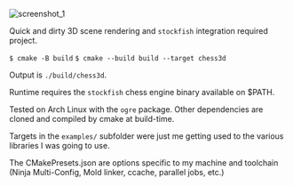 ![screenshot_1](https://github.com/user-attachments/assets/7c224bdd-7974-451d-acdc-516e3b919753)

Quick and dirty 3D scene rendering and `stockfish` integration required project.

`$ cmake -B build`
`$ cmake --build build --target chess3d`

Output is `./build/chess3d`.

Runtime requires the `stockfish` chess engine binary available on $PATH.

Tested on Arch Linux with the `ogre` package. Other dependencies are cloned and compiled by cmake at build-time.

Targets in the `examples/` subfolder were just me getting used to the various libraries I was going to use.

The CMakePresets.json are options specific to my machine and toolchain (Ninja Multi-Config, Mold linker, ccache, parallel jobs, etc.)
